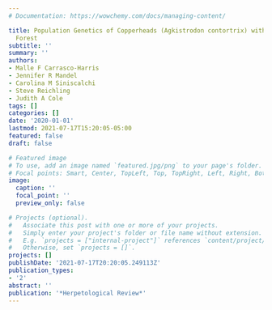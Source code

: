 ```yaml
---
# Documentation: https://wowchemy.com/docs/managing-content/

title: Population Genetics of Copperheads (Agkistrodon contortrix) within an Urban
  Forest
subtitle: ''
summary: ''
authors:
- Malle F Carrasco-Harris
- Jennifer R Mandel
- Carolina M Siniscalchi
- Steve Reichling
- Judith A Cole
tags: []
categories: []
date: '2020-01-01'
lastmod: 2021-07-17T15:20:05-05:00
featured: false
draft: false

# Featured image
# To use, add an image named `featured.jpg/png` to your page's folder.
# Focal points: Smart, Center, TopLeft, Top, TopRight, Left, Right, BottomLeft, Bottom, BottomRight.
image:
  caption: ''
  focal_point: ''
  preview_only: false

# Projects (optional).
#   Associate this post with one or more of your projects.
#   Simply enter your project's folder or file name without extension.
#   E.g. `projects = ["internal-project"]` references `content/project/deep-learning/index.md`.
#   Otherwise, set `projects = []`.
projects: []
publishDate: '2021-07-17T20:20:05.249113Z'
publication_types:
- '2'
abstract: ''
publication: '*Herpetological Review*'
---
```

